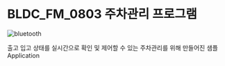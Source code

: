 # BLDC_FM_0803 주차관리 프로그램
![bluetooth](https://github.com/user-attachments/assets/e7c95b57-320a-4cbe-84bf-da9fe87a1cd1)

출고 입고 상태를 실시간으로 확인 및 제어할 수 있는 주차관리를 위해 만들어진 샘플 Application
